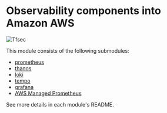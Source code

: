 # Observability components into Amazon AWS

![Tfsec](https://github.com/nlamirault/terraform-aws-observability/workflows/Tfsec/badge.svg)

This module consists of the following submodules:

- [prometheus](https://github.com/nlamirault/terraform-aws-observability/tree/master/modules/prometheus)
- [thanos](https://github.com/nlamirault/terraform-aws-observability/tree/master/modules/thanos)
- [loki](https://github.com/nlamirault/terraform-aws-observability/tree/master/modules/loki)
- [tempo](https://github.com/nlamirault/terraform-aws-observability/tree/master/modules/tempo)
- [grafana](https://github.com/nlamirault/terraform-aws-observability/tree/master/modules/grafana)
- [AWS Managed Prometheus]((https://github.com/nlamirault/terraform-aws-observability/tree/master/modules/amp))

See more details in each module's README.
